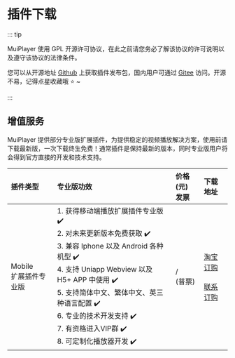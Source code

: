 # 插件下载

::: tip

MuiPlayer 使用 GPL 开源许可协议，在此之前请您务必了解该协议的许可说明以及遵守该协议的法律条件。

您可以从开源地址 [Github](https://github.com/muiplayer/hello-muiplayer) 上获取插件发布包，国内用户可通过 [Gitee](https://gitee.com/muiplayer/hello-muiplayer) 访问。开源不易，记得点星收藏哦 ⭐ ~

::: 



## 增值服务

MuiPlayer 提供部分专业版扩展插件，为提供稳定的视频播放解决方案，使用前请下载最新版，一次下载终生免费！通常插件是保持最新的版本，同时专业版用户将会得到官方直接的开发和技术支持。

| 插件类型                   | 专业版功效                                                   | 价格(元)<br />发票 | 下载地址                                                     |
| :------------------------- | :----------------------------------------------------------- | :----------------- | :----------------------------------------------------------- |
| Mobile<br />扩展插件专业版 | 1. 获得移动端播放扩展插件专业版 ✔️ <br />2. 对未来更新版本免费获取 ✔️<br />3. 兼容 Iphone 以及 Android 各种机型 ✔️<br />4. 支持 Uniapp Webview 以及 H5+ APP 中使用 ✔️<br />5. 支持简体中文、繁体中文、英三种语言配置 ✔️<br />6. 专业的技术开发支持 ✔️<br />7. 有资格进入VIP群 ✔️<br />8. 可定制化播放器开发 ✔️ | / <br />(普票)     | [淘宝订购](https://item.taobao.com/item.htm?ft=t&id=679428385384)<br /><br />[联系订购](contact.html#咨询与支持) |




